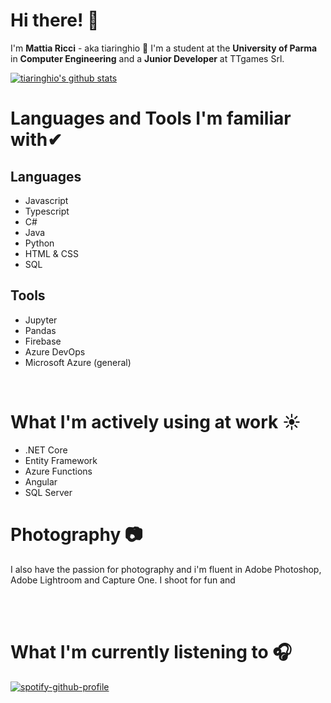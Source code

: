 # **Hi there!** 👋

I'm **Mattia Ricci** - aka tiaringhio 👋 I'm a student at the **University of Parma** in **Computer Engineering** and a **Junior Developer** at TTgames Srl.

[![tiaringhio's github stats](https://github-readme-stats.vercel.app/api?username=tiaringhio)](https://github.com/anuraghazra/github-readme-stats)

# **Languages and Tools I'm familiar with**✔

## **Languages**

- Javascript
- Typescript
- C#
- Java
- Python
- HTML & CSS
- SQL

## **Tools**

- Jupyter
- Pandas
- Firebase
- Azure DevOps
- Microsoft Azure (general)

</br>

# **What I'm actively using at work** ☀

- .NET Core
- Entity Framework
- Azure Functions
- Angular
- SQL Server

# **Photography** 📷

I also have the passion for photography and i'm fluent in Adobe Photoshop, Adobe Lightroom and Capture One.
I shoot for fun and

</br></br>

# **What I'm currently listening to** 🎧

[![spotify-github-profile](https://spotify-github-profile.vercel.app/api/view?uid=tiaringhio&cover_image=true)](https://spotify-github-profile.vercel.app/api/view?uid=tiaringhio&redirect=true)
